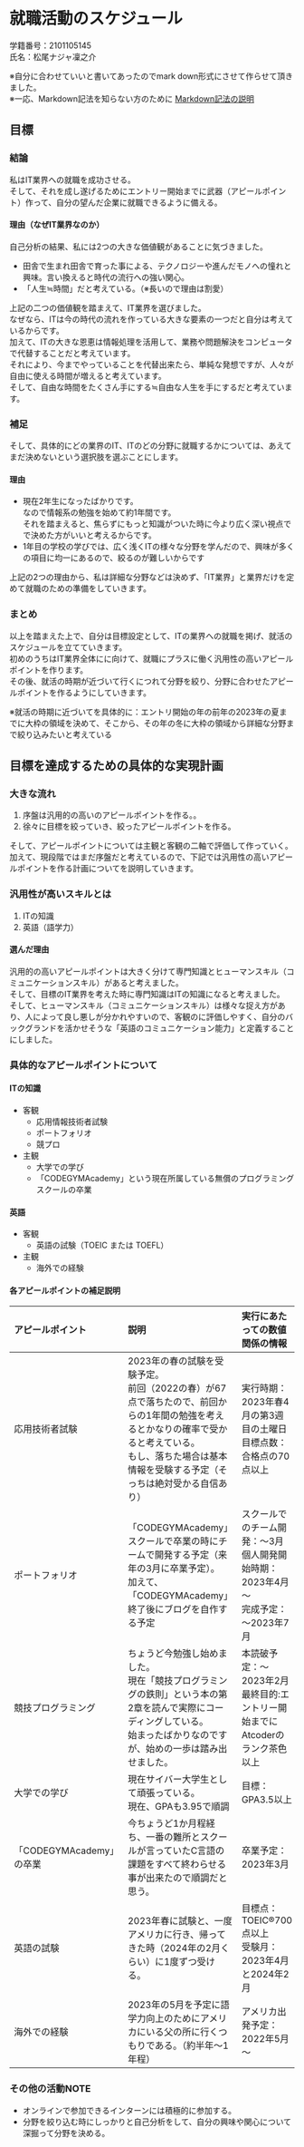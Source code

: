 # 就職活動のスケジュール

学籍番号：2101105145  
氏名：松尾ナジャ凜之介

※自分に合わせていいと書いてあったのでmark down形式にさせて作らせて頂きました。  
※一応、Markdown記法を知らない方のために
[Markdown記法の説明](https://gist.github.com/mignonstyle/083c9e1651d7734f84c99b8cf49d57fa)

## 目標

### 結論
私はIT業界への就職を成功させる。  
そして、それを成し遂げるためにエントリー開始までに武器（アピールポイント）作って、自分の望んだ企業に就職できるように備える。

#### 理由（なぜIT業界なのか）
自己分析の結果、私には2つの大きな価値観があることに気づきました。  
- 田舎で生まれ田舎で育った事による、テクノロジーや進んだモノへの憧れと興味。言い換えると時代の流行への強い関心。
- 「人生≒時間」だと考えている。（※長いので理由は割愛）  

上記の二つの価値観を踏まえて、IT業界を選びました。  
なぜなら、ITは今の時代の流れを作っている大きな要素の一つだと自分は考えているからです。<br>加えて、ITの大きな恩恵は情報処理を活用して、業務や問題解決をコンピュータで代替することだと考えています。<br>それにより、今までやっていることを代替出来たら、単純な発想ですが、人々が自由に使える時間が増えると考えています。  
そして、自由な時間をたくさん手にする≒自由な人生を手にするだと考えています。

### 補足
そして、具体的にどの業界のIT、ITのどの分野に就職するかについては、あえてまだ決めないという選択肢を選ぶことにします。

#### 理由
- 現在2年生になったばかりです。<br>なので情報系の勉強を始めて約1年間です。<br>それを踏まえると、焦らずにもっと知識がついた時に今より広く深い視点でで決めた方がいいと考えるからです。
- 1年目の学校の学びでは、広く浅くITの様々な分野を学んだので、興味が多くの項目に均一にあるので、絞るのが難しいからです  

上記の2つの理由から、私は詳細な分野などは決めず、「IT業界」と業界だけを定めて就職のための準備をしていきます。

### まとめ
以上を踏まえた上で、自分は目標設定として、ITの業界への就職を掲げ、就活のスケジュールを立てていきます。  
初めのうちはIT業界全体にに向けて、就職にプラスに働く汎用性の高いアピールポイントを作ります。  
その後、就活の時期が近づいて行くにつれて分野を絞り、分野に合わせたアピールポイントを作るようにしていきます。  

※就活の時期に近づいてを具体的に：エントリ開始の年の前年の2023年の夏までに大枠の領域を決めて、そこから、その年の冬に大枠の領域から詳細な分野まで絞り込みたいと考えている


## 目標を達成するための具体的な実現計画

### 大きな流れ
1. 序盤は汎用的の高いのアピールポイントを作る。。
1. 徐々に目標を絞っていき、絞ったアピールポイントを作る。  

そして、アピールポイントについては主観と客観の二軸で評価して作っていく。  
加えて、現段階ではまだ序盤だと考えているので、下記では汎用性の高いアピールポイントを作る計画についてを説明していきます。

### 汎用性が高いスキルとは
1. ITの知識
2. 英語（語学力）

#### 選んだ理由
汎用的の高いアピールポイントは大きく分けて専門知識とヒューマンスキル（コミュニケーションスキル）があると考えました。  
そして、目標のIT業界を考えた時に専門知識はITの知識になると考えました。  
そして、ヒューマンスキル（コミュニケーションスキル）は様々な捉え方があり、人によって良し悪しが分かれやすいので、客観のに評価しやすく、自分のバックグランドを活かせそうな「英語のコミュニケーション能力」と定義することにしました。

### 具体的なアピールポイントについて
#### ITの知識
- 客観
    - 応用情報技術者試験
    - ポートフォリオ
    - 競プロ
- 主観
    - 大学での学び
    - 「CODEGYMAcademy」という現在所属している無償のプログラミングスクールの卒業  
#### 英語
- 客観
    - 英語の試験（TOEIC または TOEFL）  
- 主観
    - 海外での経験

#### 各アピールポイントの補足説明

| アピールポイント  | 説明                                   | 実行にあたっての数値関係の情報|
|:-------------------|:----------------------------------------|:-----------|
| 応用技術者試験    | 2023年の春の試験を受験予定。<br>前回（2022の春）が67点で落ちたので、前回からの1年間の勉強を考えるとかなりの確率で受かると考えている。<br>もし、落ちた場合は基本情報を受験する予定（そっちは絶対受かる自信あり） | 実行時期：2023年春4月の第3週目の土曜日<br>目標点数：合格点の70点以上
| ポートフォリオ     | 「CODEGYMAcademy」スクールで卒業の時にチームで開発する予定（来年の3月に卒業予定）。<br>加えて、「CODEGYMAcademy」終了後にブログを自作する予定 | スクールでのチーム開発：～3月<br>個人開発開始時期：2023年4月～<br>完成予定：～2023年7月
| 競技プログラミング | ちょうど今勉強し始めました。<br>現在「競技プログラミングの鉄則」という本の第2章を読んで実際にコーディングしている。<br>始まったばかりなのですが、始めの一歩は踏み出せました。 | 本読破予定：～2023年2月 <br>最終目的:エントリー開始までにAtcoderのランク茶色以上 |
| 大学での学び       | 現在サイバー大学生として頑張っている。<br>現在、GPAも3.95で順調 | 目標：GPA3.5以上 |
「CODEGYMAcademy」の卒業 | 今ちょうど1か月程経ち、一番の難所とスクールが言っていたC言語の課題をすべて終わらせる事が出来たので順調だと思う。 | 卒業予定：2023年3月 |
| 英語の試験         | 2023年春に試験と、一度アメリカに行き、帰ってきた時（2024年の2月くらい）に1度ずつ受ける。 | 目標点：TOEIC®700点以上<br>受験月：2023年4月と2024年2月 |
| 海外での経験        | 2023年の5月を予定に語学力向上のためにアメリカにいる父の所に行くつもりである。（約半年～1年程） | アメリカ出発予定：2022年5月～ |

### その他の活動NOTE
- オンラインで参加できるインターンには積極的に参加する。
- 分野を絞り込む時にしっかりと自己分析をして、自分の興味や関心について深掘って分野を決める。